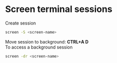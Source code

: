 # Screen terminal sessions

Create session

```bash
screen -S <screen-name>
```

Move session to background: __CTRL+A D__  
To access a background session

```bash
screen -dr <screen-name>
```
